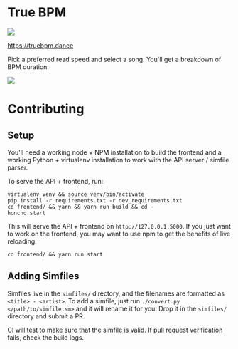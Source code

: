 # True BPM

[![](https://travis-ci.org/zachwalton/truebpm.svg?branch=master)](https://travis-ci.org/zachwalton/truebpm/builds)

https://truebpm.dance

Pick a preferred read speed and select a song. You'll get a breakdown of BPM duration:

![](/images/demo.png)

# Contributing

## Setup

You'll need a working node + NPM installation to build the frontend and a working Python + virtualenv installation to work with the API server / simfile parser.

To serve the API + frontend, run:

```
virtualenv venv && source venv/bin/activate
pip install -r requirements.txt -r dev_requirements.txt
cd frontend/ && yarn && yarn run build && cd -
honcho start
```

This will serve the API + frontend on `http://127.0.0.1:5000`. If you just want to work on the frontend, you may want to use npm to get the benefits of live reloading:

```
cd frontend/ && yarn run start
```

## Adding Simfiles

Simfiles live in the `simfiles/` directory, and the filenames are formatted as `<title> - <artist>`. To add a simfile, just run `./convert.py </path/to/simfile.sm>` and it will rename it for you. Drop it in the `simfiles/` directory and submit a PR.

CI will test to make sure that the simfile is valid. If pull request verification fails, check the build logs.
